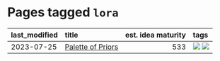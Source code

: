 # Pages tagged `lora`

|last_modified|title|est. idea maturity|tags
|:---|:---|---:|:---|
|2023-07-25|[Palette of Priors](../palette_of_priors.md)|533|[![](https://img.shields.io/badge/tag-experimental-77485f)](../tags/experimental.md) [![](https://img.shields.io/badge/tag-lora-57146)](../tags/lora.md)|